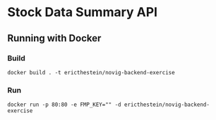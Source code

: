 # Stock Data Summary API

## Running with Docker

### Build

```
docker build . -t ericthestein/novig-backend-exercise
```

### Run

```
docker run -p 80:80 -e FMP_KEY="" -d ericthestein/novig-backend-exercise
```
